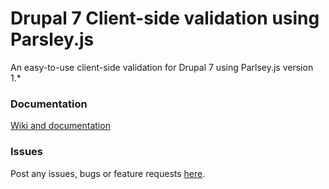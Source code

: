 # Drupal 7 Client-side validation using Parsley.js

An easy-to-use client-side validation for Drupal 7 using Parlsey.js version 1.*

### Documentation

[Wiki and documentation](https://github.com/MuhammadReda/drupal7-parsleyjs-validate/wiki)


### Issues

Post any issues, bugs or feature requests [here](https://github.com/MuhammadReda/drupal7-parsleyjs-validate/issues/new).

